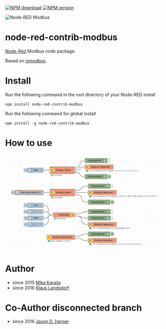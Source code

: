 [![NPM download](https://img.shields.io/npm/dm/node-red-contrib-modbus.svg)](http://www.npm-stats.com/~packages/node-red-contrib-modbus)
[![NPM version](https://badge.fury.io/js/node-red-contrib-modbus.png)](http://badge.fury.io/js/node-red-contrib-modbus)

![Node-RED Modbus](http://b.repl.ca/v1/Node--RED-Modbus-green.png)

node-red-contrib-modbus
========================

[Node-Red][1] Modbus node package.

Based on [jsmodbus][2].

# Install

Run the following command in the root directory of your Node-RED install

    npm install node-red-contrib-modbus

Run the following command for global install

    npm install -g node-red-contrib-modbus

# How to use

![Flow Example](images/Screenshot01V051.png)

# Author

* since 2015 [Mika Karaila][4]
* since 2016 [Klaus Landsdorf][5]

# Co-Author disconnected branch

* since 2016 [Jason D. Harper][3]


[1]:http://nodered.org
[2]:https://www.npmjs.com/package/jsmodbus
[3]:https://github.com/jayharper
[4]:https://github.com/mikakaraila
[5]:https://github.com/biancode